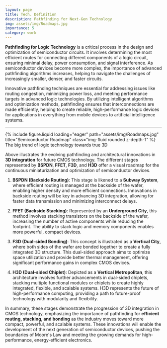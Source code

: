 ```yaml
---
layout: page
title: Tech. Definition
description: Pathfinding for Next-Gen Technology 
img: assets/img/Roadmaps.jpg
importance: 5
category: work
---
```


**Pathfinding for Logic Technology** is a critical process in the design and optimization of semiconductor circuits. It involves determining the most efficient routes for connecting different components of a logic circuit, ensuring minimal delay, power consumption, and signal interference. As semiconductor devices become more complex, the importance of advanced pathfinding algorithms increases, helping to navigate the challenges of increasingly smaller, denser, and faster circuits.

Innovative pathfinding techniques are essential for addressing issues like routing congestion, minimizing power loss, and meeting performance targets in advanced logic technologies. By utilizing intelligent algorithms and optimization methods, pathfinding ensures that interconnections are made efficiently, helping to create reliable, high-performance logic devices for applications in everything from mobile devices to artificial intelligence systems.

---
<div class="row">
    <div class="col-sm mt-3 mt-md-0">
        {% include figure.liquid loading="eager" path="assets/img/Roadmaps.jpg" title="Semiconductor Roadmap" class="img-fluid rounded z-depth-1" %}
    </div>
</div>
<div class="caption">
   The big trend of logic technology towards true 3D
</div>

Above illustrates the evolving pathfinding and architectural innovations in **3D integration** for future CMOS technology. The different stages represented by **BSPDN**, **FFET**, **F3D**, and **H3D** offer a visual roadmap for the continuous miniaturization and optimization of semiconductor devices.

1. **BSPDN (Backside Routing)**: This stage is likened to a **Subway System**, where efficient routing is managed at the backside of the wafer, enabling higher density and more efficient connections. Innovations in backside routing will be key in advancing 3D integration, allowing for faster data transmission and minimizing interconnect delays.

2. **FFET (Backside Stacking)**: Represented by an **Underground City**, this method involves stacking transistors on the backside of the wafer, increasing the number of active components while reducing the footprint. The ability to stack logic and memory components enables more powerful, compact devices.

3. **F3D (Dual-sided Bonding)**: This concept is illustrated as a **Vertical City**, where both sides of the wafer are bonded together to create a fully integrated 3D structure. This dual-sided approach aims to optimize space utilization and provide better thermal management, offering significant performance gains in complex CMOS devices.

4. **H3D (Dual-sided Chiplet)**: Depicted as a **Vertical Metropolitan**, this architecture involves further advancements in dual-sided chiplets, stacking multiple functional modules or chiplets to create highly integrated, flexible, and scalable systems. H3D represents the future of high-performance computing, providing a path to future-proof technology with modularity and flexibility.

In summary, these stages demonstrate the progression of 3D integration in CMOS technology, emphasizing the importance of pathfinding for **efficient routing, stacking, and bonding** as the industry moves toward more compact, powerful, and scalable systems. These innovations will enable the development of the next generation of semiconductor devices, pushing the boundaries of Moore's Law and meeting the growing demands for high-performance, energy-efficient electronics.
